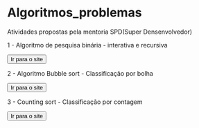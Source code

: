 # Algoritmos_problemas
Atividades propostas pela mentoria SPD(Super Densenvolvedor)

1 - Algoritmo de pesquisa binária - interativa e recursiva

<a href="https://www.geeksforgeeks.org/dsa/binary-search/" target="_blank">
  <button>Ir para o site</button>
</a>

2 - Algoritmo Bubble sort - Classificação por bolha

<a href="https://www.geeksforgeeks.org/dsa/bubble-sort-algorithm/" target="_blank">
  <button>Ir para o site</button>
</a>

3 - Counting sort - Classificação por contagem

<a href="https://www.geeksforgeeks.org/dsa/counting-sort/" target="_blank">
  <button>Ir para o site</button>
</a>